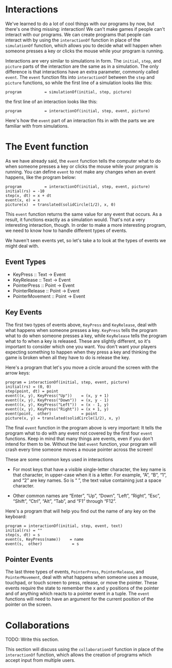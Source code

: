 Interactions
============

We've learned to do a lot of cool things with our programs by now, but there's
one thing missing: interaction! We can't make games if people can't interact
with our programs. We can create programs that people can interact with by
using the `interactionOf` function in place of the `simulationOf` function, 
which allows you to decide what will happen when someone presses a key or clicks
the mouse while your program is running.

Interactions are very similar to simulations in form. The `initial`, `step`,
and `picture` parts of the interaction are the same as in a simulation. The only
difference is that interactions have an extra parameter, commonly called `event`. The `event`
function fits into `interactionOf` between the `step` and `picture` functions, so
while the first line of a simulation looks like this:

    program          = simulationOf(initial, step, picture)

the first line of an interaction looks like this:

    program          = interactionOf(initial, step, event, picture)

Here's how the `event` part of an interaction fits in with the parts we are familiar
with from simulations.

The Event function
=====================

As we have already said, the `event` function tells the computer what to do when someone
presses a key or clicks the mouse while your program is running. You can define `event`
to not make any changes when an event happens, like the program below:

    program          = interactionOf(initial, step, event, picture)
    initial(rs) = -10
    step(x, dt) = x + dt
    event(x, e) = x
    picture(x)  = translated(solidCircle(1/2), x, 0)

This `event` function returns the same value for any event that occurs.  As a result, it
functions exactly as a simulation would.  That's not a very interesting interaction, though.
In order to make a more interesting program, we need to know how to handle different types
of events. 

We haven't seen events yet, so let's take a to look at the types of events we might deal with.

Event Types
----------------

* KeyPress :: Text -> Event
* KeyRelease :: Text -> Event
* PointerPress :: Point -> Event
* PointerRelease :: Point -> Event
* PointerMovement :: Point -> Event

Key Events
----------------

The first two types of events above, `KeyPress` and `KeyRelease`, deal with what happens when
someone presses a key.  `KeyPress` tells the program what to do when someone presses a key,
while `KeyRelease` tells the program what to fo when a key is released. These are slightly
different, so it's important to consider which one you want. You don't want your players
expecting something to happen when they press a key and thinking the game is broken when
all they have to do is release the key.

Here's a program that let's you move a circle around the screen with the arrow keys:

    program = interactionOf(initial, step, event, picture)
    initial(rs) = (0, 0)
    step(point, dt) = point
    event((x, y), KeyPress("Up"))    = (x, y + 1)
    event((x, y), KeyPress("Down"))  = (x, y - 1)
    event((x, y), KeyPress("Left"))  = (x - 1, y)
    event((x, y), KeyPress("Right")) = (x + 1, y)
    event(point,  other)             = point
    picture(x, y) = translated(solidCircle(1/2), x, y)

The final `event` function in the program above is very important: It tells the program
what to do with any event not covered by the first four `event` functions. Keep in mind that
many things are events, even if you don't intend for them to be.  Without the last `event`
function, your program will crash every time someone moves a mouse pointer across the screen!

These are some common keys used in interactions

* For most keys that have a visible single-letter character, the key name is that character, in
upper-case when it is a letter.  For example, “A”, “B”, “1”, and “2” are key names.  So is “ ”,
the text value containing just a space character.

* Other common names are “Enter”, “Up”, “Down”, “Left”, “Right”, “Esc”, “Shift”, “Ctrl”, “Alt”,
“Tab”, and “F1” through “F12”.

Here's a program that will help you find out the name of any key on the keyboard:

    program = interactionOf(initial, step, event, text)
    initial(rs) = ""
    step(s, dt) = s
    event(s, KeyPress(name))    = name
    event(s,  other)             = s

Pointer Events
----------------

The last three types of events, `PointerPress`, `PointerRelease`, and `PointerMovement`, deal with
what happens when someone uses a mouse, touchpad, or touch screen to press, release, or move the
pointer.  These events require the state to remember the x and y positions of the pointer and of
anything which reacts to a pointer event in a tuple.  The `event` functions will need to have an
argument for the current position of the pointer on the screen.

Collaborations
==============

TODO: Write this section.

This section will discuss using the `collaborationOf` function in place of the `interactionOf` function,
which allows the creation of programs which accept input from multiple users.
